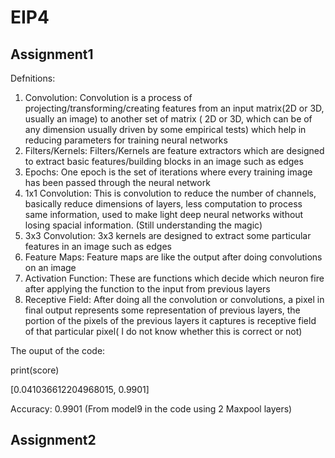 # EIP4 

## Assignment1 
Defnitions:
1. Convolution: Convolution is a process of projecting/transforming/creating features from an input matrix(2D or 3D, usually an image) to another set of matrix ( 2D or 3D, which can be of any dimension usually driven by some empirical tests) which help in reducing parameters for training neural networks
2. Filters/Kernels: Filters/Kernels are feature extractors which are designed to extract basic features/building blocks in an image such as edges
3. Epochs: One epoch is the set of iterations where every training image has been passed through the neural network
4. 1x1 Convolution: This is convolution to reduce the number of channels, basically reduce dimensions of layers, less computation to process same information, used to make light deep neural networks without losing spacial information. (Still understanding the magic)
5. 3x3 Convolution: 3x3 kernels are designed to extract some particular features in an image such as edges 
6. Feature Maps: Feature maps are like the output after doing convolutions on an image
7. Activation Function: These are functions which decide which neuron fire after applying the function to the input from previous layers
8. Receptive Field: After doing all the convolution or convolutions, a pixel in  final output represents some representation of previous layers, the portion of the pixels of the previous layers it captures is receptive field of that particular pixel( I do not know whether this is correct or not)

The ouput of the code:

print(score)

[0.041036612204968015, 0.9901]

Accuracy: 0.9901 (From model9 in the code using 2 Maxpool layers)

## Assignment2
